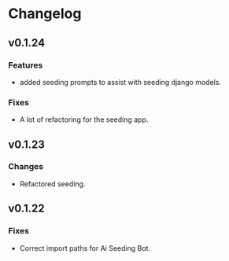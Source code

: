 # Changelog

## v0.1.24

### Features

- added seeding prompts to assist with seeding django models.

### Fixes

- A lot of refactoring for the seeding app.

## v0.1.23

### Changes

- Refactored seeding.

## v0.1.22

### Fixes

- Correct import paths for Ai Seeding Bot.


